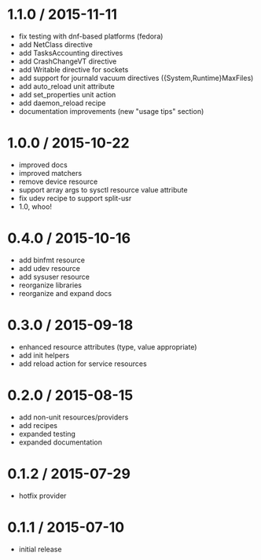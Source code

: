 # 1.1.0 / 2015-11-11

* fix testing with dnf-based platforms (fedora)
* add NetClass directive
* add TasksAccounting directives
* add CrashChangeVT directive
* add Writable directive for sockets
* add support for journald vacuum directives ({System,Runtime}MaxFiles)
* add auto_reload unit attribute
* add set_properties unit action
* add daemon_reload recipe
* documentation improvements (new "usage tips" section)

# 1.0.0 / 2015-10-22

* improved docs
* improved matchers
* remove device resource
* support array args to sysctl resource value attribute
* fix udev recipe to support split-usr
* 1.0, whoo!

# 0.4.0 / 2015-10-16

* add binfmt resource
* add udev resource
* add sysuser resource
* reorganize libraries
* reorganize and expand docs

# 0.3.0 / 2015-09-18

* enhanced resource attributes (type, value appropriate)
* add init helpers
* add reload action for service resources

# 0.2.0 / 2015-08-15

* add non-unit resources/providers
* add recipes
* expanded testing
* expanded documentation

# 0.1.2 / 2015-07-29

* hotfix provider

# 0.1.1 / 2015-07-10

* initial release

